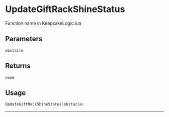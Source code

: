 # UpdateGiftRackShineStatus
Function name in KeepsakeLogic.lua
## Parameters
`obstacle`
## Returns
`none`
## Usage
```lua
UpdateGiftRackShineStatus(obstacle)
```
---
